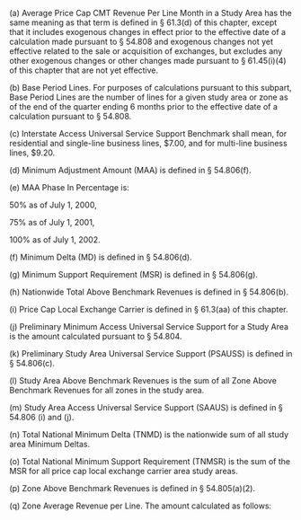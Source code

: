 (a) Average Price Cap CMT Revenue Per Line Month in a Study Area has the same meaning as that term is defined in § 61.3(d) of this chapter, except that it includes exogenous changes in effect prior to the effective date of a calculation made pursuant to § 54.808 and exogenous changes not yet effective related to the sale or acquisition of exchanges, but excludes any other exogenous changes or other changes made pursuant to § 61.45(i)(4) of this chapter that are not yet effective.

(b) Base Period Lines. For purposes of calculations pursuant to this subpart, Base Period Lines are the number of lines for a given study area or zone as of the end of the quarter ending 6 months prior to the effective date of a calculation pursuant to § 54.808.

(c) Interstate Access Universal Service Support Benchmark shall mean, for residential and single-line business lines, $7.00, and for multi-line business lines, $9.20.

(d) Minimum Adjustment Amount (MAA) is defined in § 54.806(f).

(e) MAA Phase In Percentage is:

50% as of July 1, 2000,

75% as of July 1, 2001,

100% as of July 1, 2002.

(f) Minimum Delta (MD) is defined in § 54.806(d).

(g) Minimum Support Requirement (MSR) is defined in § 54.806(g).

(h) Nationwide Total Above Benchmark Revenues is defined in § 54.806(b).

(i) Price Cap Local Exchange Carrier is defined in § 61.3(aa) of this chapter.

(j) Preliminary Minimum Access Universal Service Support for a Study Area is the amount calculated pursuant to § 54.804.

(k) Preliminary Study Area Universal Service Support (PSAUSS) is defined in § 54.806(c).

(l) Study Area Above Benchmark Revenues is the sum of all Zone Above Benchmark Revenues for all zones in the study area.

(m) Study Area Access Universal Service Support (SAAUS) is defined in § 54.806 (i) and (j).

(n) Total National Minimum Delta (TNMD) is the nationwide sum of all study area Minimum Deltas.

(o) Total National Minimum Support Requirement (TNMSR) is the sum of the MSR for all price cap local exchange carrier area study areas.

(p) Zone Above Benchmark Revenues is defined in § 54.805(a)(2).

(q) Zone Average Revenue per Line. The amount calculated as follows:
                                    

